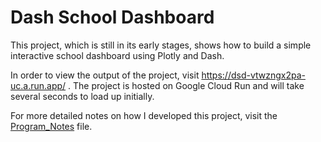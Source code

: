 # Dash School Dashboard

This project, which is still in its early stages, shows how to build a simple interactive school dashboard using Plotly and Dash.

In order to view the output of the project, visit https://dsd-vtwzngx2pa-uc.a.run.app/ . The project is hosted on Google Cloud Run 
and will take several seconds to load up initially. 

For more detailed notes on how I developed this project, visit the [Program_Notes](https://github.com/kburchfiel/dash_school_dashboard/blob/main/Program_Notes_v2.md) file.
